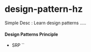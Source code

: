 # design-pattern-hz
Simple Desc :  Learn design patterns .....

#### Design Patterns Principle

* SRP  ``
